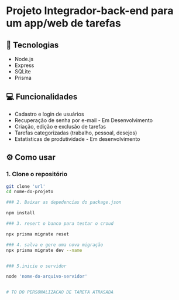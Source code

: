 #  Projeto Integrador-back-end para um app/web de tarefas


## 🚀 Tecnologias

- Node.js
- Express
- SQLite
- Prisma


## 💻 Funcionalidades

- Cadastro e login de usuários
- Recuperação de senha por e-mail - Em Desenvolvimento
- Criação, edição e exclusão de tarefas
- Tarefas categorizadas (trabalho, pessoal, desejos)
- Estatísticas de produtividade - Em desenvolvimento

## ⚙️ Como usar

### 1. Clone o repositório

```bash
git clone 'url'
cd nome-do-projeto

### 2. Baixar as depedencias do package.json

npm install 

### 3. resert o banco para testar o croud

npx prisma migrate reset

### 4. salva e gere uma nova migração
npx prisma migrate dev --name 


### 5.inicie o servidor 

node 'nome-do-arquivo-servidor'


# TO DO PERSONALIZACAO DE TAREFA ATRASADA
